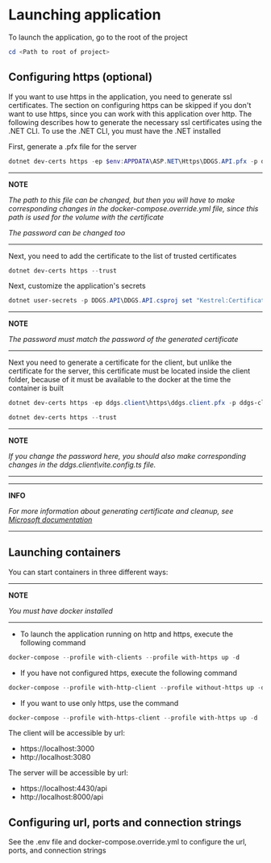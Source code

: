 # Launching application

To launch the application, go to the root of the project

```powershell
cd <Path to root of project>
```

## Configuring https (optional)

If you want to use https in the application, you need to generate ssl certificates.
The section on configuring https can be skipped if you don't want to use https, since you can work with this application over http.
The following describes how to generate the necessary ssl certificates using the .NET CLI. To use the .NET CLI, you must have the .NET installed

First, generate a .pfx file for the server

```powershell
dotnet dev-certs https -ep $env:APPDATA\ASP.NET\Https\DDGS.API.pfx -p ddgs-api-cryptic-password@123
```

---
**NOTE**

*The path to this file can be changed, but then you will have to make corresponding changes in the docker-compose.override.yml file, since this path is used for the volume with the certificate*

*The password can be changed too*

---

Next, you need to add the certificate to the list of trusted certificates

```powershell
dotnet dev-certs https --trust
```

Next, customize the application's secrets

```powershell
dotnet user-secrets -p DDGS.API\DDGS.API.csproj set "Kestrel:Certificates:Development:Password" "ddgs-api-cryptic-password@123"
```

---
**NOTE**

*The password must match the password of the generated certificate*

---

Next you need to generate a certificate for the client, but unlike the certificate for the server, this certificate must be located inside the client folder, because of it must be available to the docker at the time the container is built

```powershell
dotnet dev-certs https -ep ddgs.client\https\ddgs.client.pfx -p ddgs-client-cryptic-password@123
```

```powershell
dotnet dev-certs https --trust
```

---
**NOTE**

*If you change the password here, you should also make corresponding changes in the ddgs.client\vite.config.ts file.*

---
---
**INFO**

*For more information about generating certificate and cleanup, see [Microsoft documentation](https://learn.microsoft.com/en-us/dotnet/core/additional-tools/self-signed-certificates-guide)*

---
## Launching containers

You can start containers in three different ways:

---
**NOTE**

*You must have docker installed*

---

- To launch the application running on http and https, execute the following command

```powershell
docker-compose --profile with-clients --profile with-https up -d
```

- If you have not configured https, execute the following command

```powershell
docker-compose --profile with-http-client --profile without-https up -d
```

- If you want to use only https, use the command

```powershell
docker-compose --profile with-https-client --profile with-https up -d
```

The client will be accessible by url:
- https://localhost:3000
- http://localhost:3080

The server will be accessible by url:
- https://localhost:4430/api
- http://localhost:8000/api

## Configuring url, ports and connection strings

See the .env file and docker-compose.override.yml to configure the url, ports, and connection strings
